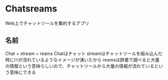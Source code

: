 # Chatsreams
Web上でチャットツールを集約するアプリ

## 名前
Chat + stream + reams
Chatはチャット
streamはチャットツールを組み込んだ時に川が流れているようなイメージが湧いたから
reamsは辞書で調べると大量の情報という意味らしいので、チャットツールから大量の情報が流れているという意味にできる
